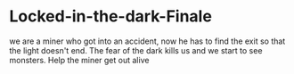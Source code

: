 # Locked-in-the-dark-Finale
 we are a miner who got into an accident, now he has to find the exit so that the light doesn't end. The fear of the dark kills us and we start to see monsters. Help the miner get out alive
